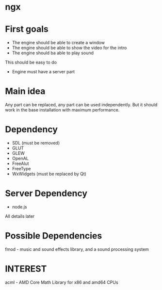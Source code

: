 ngx
===

First goals
===
- The engine should be able to create a window
- The engine should be able to show the video for the intro
- The engine should ba able to play sound

This should be easy to do

- Engine must have a server part

Main idea
===
Any part can be replaced, any part can be used independently. 
But it should work in the base installation with maximum performance.

Dependency
==
- SDL (must be removed)
- GLUT
- GLEW
- OpenAL
- FreeAlut
- FreeType
- WxWidgets (must be replaced by Qt)

Server Dependency
==
- node.js

All details later

Possible Dependencies
==
fmod - music and sound effects library, and a sound processing system

INTEREST
==
acml - AMD Core Math Library for x86 and amd64 CPUs